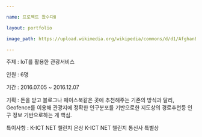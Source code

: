 ```yaml
---

name: 프로젝트 왔수다Ⅱ

layout: portfolio

image_path: https://upload.wikimedia.org/wikipedia/commons/d/d1/AfghanBiscuit.jpg

---
```


주제 : IoT를 활용한 관광서비스

인원 : 6명

기간 : 2016.07.05 ~ 2016.12.07

기획 : 돈을 받고 블로그나 페이스북같은 곳에 추천해주는 기존의 방식과 달리, Geofence를 이용해 관광지에 정확한 인구분포를 기반으로한 지도상의 경로추천등 인구 정보 기반으로하는 게 핵심.

특이사항 : K-ICT NET 챌린지 은상 K-ICT NET 챌린지 통신사 특별상
